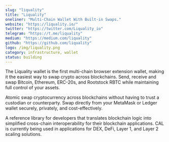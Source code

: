 ```yaml
---
slug: "liquality"
title: "Liquality"
oneliner: "Multi-Chain Wallet With Built-in Swaps."
website: "https://liquality.io/"
twitter: "https://twitter.com/Liquality_io"
telegram: "https://t.me/liquality"
medium: "https://medium.com/liquality"
github: "https://github.com/liquality"
logo: /img/liquality.png
category: infrastructure, wallet
status: building
---
```


The Liquality wallet is the first multi-chain browser extension wallet, making it the easiest way to swap crypto across blockchains. Send, receive and swap Bitcoin, Ethereum, ERC-20s, and Rootstock RBTC while maintaining full control of your assets.

Atomic swap cryptocurrency across blockchains without having to trust a custodian or counterparty. Swap directly from your MetaMask or Ledger wallet securely, privately, and cost-effectively.

A reference library for developers that translates blockchain logic into simplified cross-chain interoperability for their blockchain applications. CAL is currently being used in applications for DEX, DeFi, Layer 1, and Layer 2 scaling solutions.
